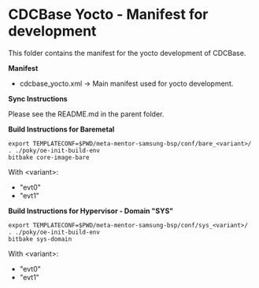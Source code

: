 CDCBase Yocto - Manifest for development
========================================

This folder contains the manifest for the yocto development of CDCBase.


**Manifest**

* cdcbase_yocto.xml &rarr; Main manifest used for yocto development.


**Sync Instructions**

Please see the README.md in the parent folder.


**Build Instructions for Baremetal**

    export TEMPLATECONF=$PWD/meta-mentor-samsung-bsp/conf/bare_<variant>/
    . ./poky/oe-init-build-env
    bitbake core-image-bare

With &lt;variant>:

* "evt0"
* "evt1"


**Build Instructions for Hypervisor - Domain "SYS"**

    export TEMPLATECONF=$PWD/meta-mentor-samsung-bsp/conf/sys_<variant>/
    . ./poky/oe-init-build-env
    bitbake sys-domain

With &lt;variant>:

* "evt0"
* "evt1"
